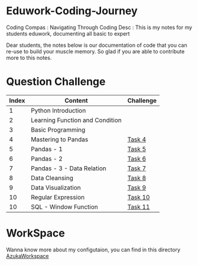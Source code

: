 # Eduwork-Coding-Journey
Coding Compas : Navigating Through Coding
Desc : This is my notes for my students eduwork, documenting all basic to expert

Dear students, the notes below is our documentation of code that you can re-use to build your muscle memory. So glad if you are able to contribute more to this notes.

# Question Challenge

| Index | Content                         | Challenge                  |
|-------|---------------------------------|----------------------------|
| 1     | Python Introduction             |                            |
| 2     | Learning Function and Condition |                            |
| 3     | Basic Programming               |                            |
| 4     | Mastering to Pandas             | [Task 4](notes/task_4.md)  |
| 5     | Pandas - 1                      | [Task 5](notes/task_5.md)  |
| 6     | Pandas - 2                      | [Task 6](notes/task_6.md)  |
| 7     | Pandas - 3 - Data Relation      | [Task 7](notes/task_7.md)  |
| 8     | Data Cleansing                  | [Task 8](notes/task_8.md)  |
| 9     | Data Visualization              | [Task 9](notes/task_9.md)  |
| 10    | Regular Expression              | [Task 10](notes/task_10.md) |
| 10    | SQL - Window Function           | [Task 11](notes/task_11.md) |


# WorkSpace

Wanna know more about my configutaion, you can find in this directory [AzukaWorkspace](https://github.com/azuka31/AzukaWorkspace)
